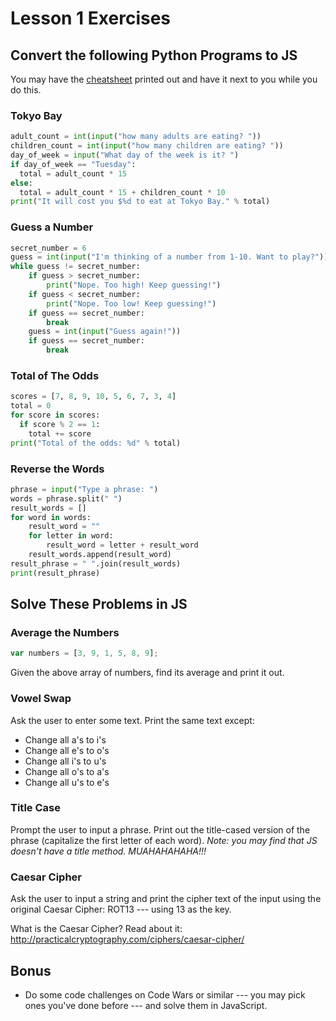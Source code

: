 # Lesson 1 Exercises

## Convert the following Python Programs to JS

You may have the [cheatsheet](https://gist.github.com/airportyh/fee3aa986fb61f6da7c7b00c5ff4dc3b) printed out and have it next to you while you
do this.

### Tokyo Bay

```python
adult_count = int(input("how many adults are eating? "))
children_count = int(input("how many children are eating? "))
day_of_week = input("What day of the week is it? ")
if day_of_week == "Tuesday":
  total = adult_count * 15
else:
  total = adult_count * 15 + children_count * 10
print("It will cost you $%d to eat at Tokyo Bay." % total)
```

### Guess a Number

```python
secret_number = 6
guess = int(input("I'm thinking of a number from 1-10. Want to play?"))
while guess != secret_number:
    if guess > secret_number:
        print("Nope. Too high! Keep guessing!")
    if guess < secret_number:
        print("Nope. Too low! Keep guessing!")
    if guess == secret_number:
        break
    guess = int(input("Guess again!"))
    if guess == secret_number:
        break
```

### Total of The Odds

```python
scores = [7, 8, 9, 10, 5, 6, 7, 3, 4]
total = 0
for score in scores:
  if score % 2 == 1:
    total += score
print("Total of the odds: %d" % total)
```

### Reverse the Words

```python
phrase = input("Type a phrase: ")
words = phrase.split(" ")
result_words = []
for word in words:
    result_word = ""
    for letter in word:
        result_word = letter + result_word
    result_words.append(result_word)
result_phrase = " ".join(result_words)
print(result_phrase)
```

## Solve These Problems in JS

### Average the Numbers

```js
var numbers = [3, 9, 1, 5, 8, 9];
```

Given the above array of numbers, find its average and print it out.

### Vowel Swap

Ask the user to enter some text. Print the same text except:

* Change all a's to i's
* Change all e's to o's
* Change all i's to u's
* Change all o's to a's
* Change all u's to e's

### Title Case

Prompt the user to input a phrase. Print out the title-cased version
of the phrase (capitalize the first letter of each word). *Note: you may
find that JS doesn't have a title method. MUAHAHAHAHA!!!*

### Caesar Cipher

Ask the user to input a string and print the cipher text of the input using
the original Caesar Cipher: ROT13 --- using 13 as the key.

What is the Caesar Cipher? Read about it:
http://practicalcryptography.com/ciphers/caesar-cipher/

## Bonus

* Do some code challenges on Code Wars or similar --- you may pick ones you've
done before --- and solve them in JavaScript.
